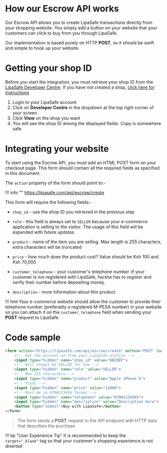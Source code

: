 # How our Escrow API works

Our Escrow API allows you to create LipaSafe transactions directly from your shopping website. You simply add a button on your website that your customers can click to buy from you through LipaSafe.

Our implementation is based purely on HTTP **POST**, so it should be swift and simple to hook up your website.

# Getting your shop ID
Before you start the integration, you must retrieve your shop ID from the [LipaSafe Developer Centre](https://lipasafe.com/developer/home). If you have not created a shop, [click here for instructions](https://help.lipasafe.com/api/creating-a-shop/)

1. Login to your LipaSafe account
2. Click on **Developer Centre** in the dropdown at the top right corner of your screen
3. Click **View** on the shop you want
4. You will see the shop ID among the displayed fields. Copy is somewhere safe

# Integrating your website
To start using the Escrow API, you must add an HTML POST form on your checkout page. This form should contain all the required fields as specified in this document.

The `action` property of the form should point to:-

!!! info ""
    https://lipasafe.com/api/escrow/create

This form will require the following fields:-

* `shop_id` - use the shop ID you retrieved in the previous step

* `role` - this field is always set to `SELLER` because your e-commerce application is selling to the visitor. The usage of this field will be expanded with future updates

* `product` - name of the item you are selling. Max length is 255 characters, extra characters will be truncated

* `price` - how much does the product cost? Value should be Ksh 100 and Ksh 70,000

* `customer_telephone` - your customer's telephone number. If your customer is not registered with LipaSafe, he/she has to register and verify their number before depositing money.

* `description` - more Information about this product

!!! hint
    Your e-commerce website should allow the customer to provide their telephone number (preferably a registered M-PESA number) in your website so you can attach it on the `customer_telephone` field when sending your **POST** request to LipaSafe.

# Code sample

``` html
<form action="https://lipasafe.com/api/escrow/create" method="POST" target="_blank">
    <!-- Get the account_no from your LipaSafe profile -->
    <input type="hidden" name="shop_id" value="ABCDEF">
    <!-- Will always be SELLER for now -->
    <input type="hidden" name="role" value="SELLER">
    <!-- Max 255 characters -->
    <input type="hidden" name="product" value="Apple iPhone 6">
    <!-- Float -->
    <input type="hidden" name="price" value="11000">
    <!-- Must be in 0700123456 format -->
    <input type="hidden" name="telephone" value="07001234565">
    <input type="hidden" name="description" value="Description here">
    <button type="submit">Buy with LipaSafe</button>
</form>
```
> The form sends a **POST** request to the API endpoint with HTTP data that describes the purchase

!!! tip "User Experience Tip"
    It is recommended to keep the ` target="_blank"` tag so that your customer's shopping experience is not diverted

